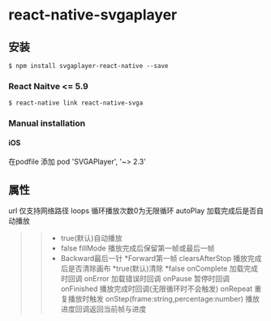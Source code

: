 
# react-native-svgaplayer

## 安装

`$ npm install svgaplayer-react-native --save`

### React Naitve <= 5.9

`$ react-native link react-native-svga`

### Manual installation


#### iOS

在podfile 添加 pod 'SVGAPlayer', '~> 2.3'


## 属性
url
仅支持网络路径
loops
循环播放次数0为无限循环
autoPlay
加载完成后是否自动播放
>> * true(默认)自动播放
>> * false
fillMode
播放完成后保留第一帧或最后一帧
>> * Backward最后一针
>> *Forward第一帧
clearsAfterStop
播放完成后是否清除画布
>> *true(默认)清除
>> *false
onComplete
加载完成时回调
onError
加载错误时回调
onPause
暂停时回调
onFinished
播放完成时回调(无限循环时不会触发)
onRepeat
重复播放时触发
onStep(frame:string,percentage:number)
播放进度回调返回当前帧与进度



